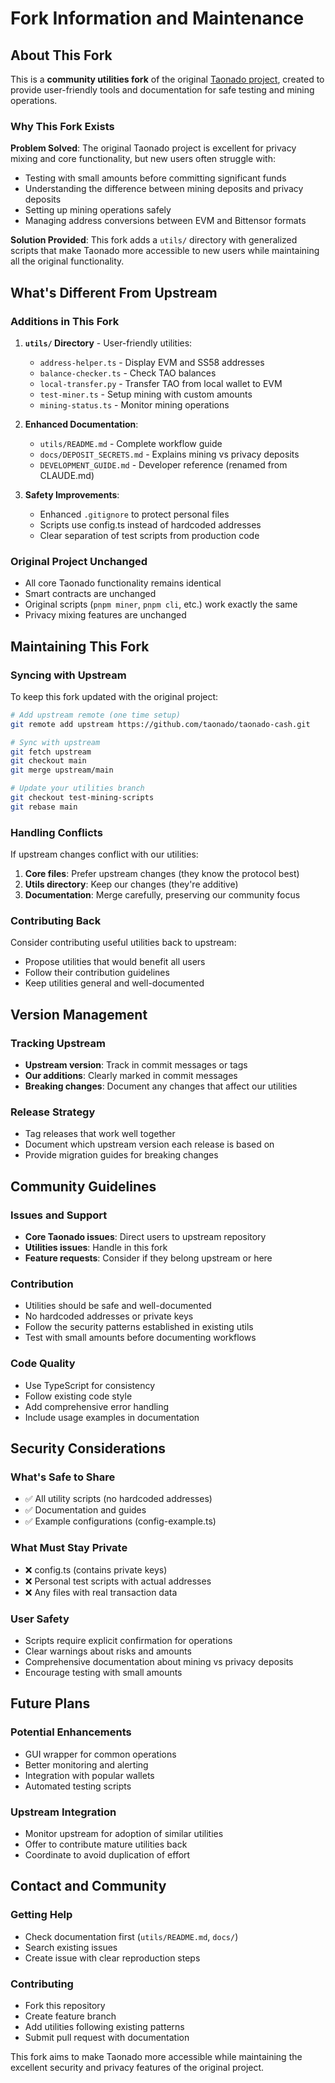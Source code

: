 # Fork Information and Maintenance

## About This Fork

This is a **community utilities fork** of the original [Taonado project](https://github.com/taonado/taonado-cash), created to provide user-friendly tools and documentation for safe testing and mining operations.

### Why This Fork Exists

**Problem Solved**: The original Taonado project is excellent for privacy mixing and core functionality, but new users often struggle with:
- Testing with small amounts before committing significant funds
- Understanding the difference between mining deposits and privacy deposits
- Setting up mining operations safely
- Managing address conversions between EVM and Bittensor formats

**Solution Provided**: This fork adds a `utils/` directory with generalized scripts that make Taonado more accessible to new users while maintaining all the original functionality.

## What's Different From Upstream

### Additions in This Fork

1. **`utils/` Directory** - User-friendly utilities:
   - `address-helper.ts` - Display EVM and SS58 addresses
   - `balance-checker.ts` - Check TAO balances
   - `local-transfer.py` - Transfer TAO from local wallet to EVM
   - `test-miner.ts` - Setup mining with custom amounts
   - `mining-status.ts` - Monitor mining operations

2. **Enhanced Documentation**:
   - `utils/README.md` - Complete workflow guide
   - `docs/DEPOSIT_SECRETS.md` - Explains mining vs privacy deposits
   - `DEVELOPMENT_GUIDE.md` - Developer reference (renamed from CLAUDE.md)

3. **Safety Improvements**:
   - Enhanced `.gitignore` to protect personal files
   - Scripts use config.ts instead of hardcoded addresses
   - Clear separation of test scripts from production code

### Original Project Unchanged

- All core Taonado functionality remains identical
- Smart contracts are unchanged
- Original scripts (`pnpm miner`, `pnpm cli`, etc.) work exactly the same
- Privacy mixing features are unchanged

## Maintaining This Fork

### Syncing with Upstream

To keep this fork updated with the original project:

```bash
# Add upstream remote (one time setup)
git remote add upstream https://github.com/taonado/taonado-cash.git

# Sync with upstream
git fetch upstream
git checkout main
git merge upstream/main

# Update your utilities branch
git checkout test-mining-scripts
git rebase main
```

### Handling Conflicts

If upstream changes conflict with our utilities:
1. **Core files**: Prefer upstream changes (they know the protocol best)
2. **Utils directory**: Keep our changes (they're additive)
3. **Documentation**: Merge carefully, preserving our community focus

### Contributing Back

Consider contributing useful utilities back to upstream:
- Propose utilities that would benefit all users
- Follow their contribution guidelines
- Keep utilities general and well-documented

## Version Management

### Tracking Upstream
- **Upstream version**: Track in commit messages or tags
- **Our additions**: Clearly marked in commit messages
- **Breaking changes**: Document any changes that affect our utilities

### Release Strategy
- Tag releases that work well together
- Document which upstream version each release is based on
- Provide migration guides for breaking changes

## Community Guidelines

### Issues and Support
- **Core Taonado issues**: Direct users to upstream repository
- **Utilities issues**: Handle in this fork
- **Feature requests**: Consider if they belong upstream or here

### Contribution
- Utilities should be safe and well-documented
- No hardcoded addresses or private keys
- Follow the security patterns established in existing utils
- Test with small amounts before documenting workflows

### Code Quality
- Use TypeScript for consistency
- Follow existing code style
- Add comprehensive error handling
- Include usage examples in documentation

## Security Considerations

### What's Safe to Share
- ✅ All utility scripts (no hardcoded addresses)
- ✅ Documentation and guides
- ✅ Example configurations (config-example.ts)

### What Must Stay Private
- ❌ config.ts (contains private keys)
- ❌ Personal test scripts with actual addresses
- ❌ Any files with real transaction data

### User Safety
- Scripts require explicit confirmation for operations
- Clear warnings about risks and amounts
- Comprehensive documentation about mining vs privacy deposits
- Encourage testing with small amounts

## Future Plans

### Potential Enhancements
- GUI wrapper for common operations
- Better monitoring and alerting
- Integration with popular wallets
- Automated testing scripts

### Upstream Integration
- Monitor upstream for adoption of similar utilities
- Offer to contribute mature utilities back
- Coordinate to avoid duplication of effort

## Contact and Community

### Getting Help
- Check documentation first (`utils/README.md`, `docs/`)
- Search existing issues
- Create issue with clear reproduction steps

### Contributing
- Fork this repository
- Create feature branch
- Add utilities following existing patterns
- Submit pull request with documentation

This fork aims to make Taonado more accessible while maintaining the excellent security and privacy features of the original project.